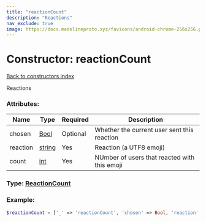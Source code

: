 ```yaml
---
title: "reactionCount"
description: "Reactions"
nav_exclude: true
image: https://docs.madelineproto.xyz/favicons/android-chrome-256x256.png
---
```

# Constructor: reactionCount  
[Back to constructors index](/API_docs/constructors/index.html)



Reactions

### Attributes:

| Name     |    Type       | Required | Description |
|----------|---------------|----------|-------------|
|chosen|[Bool](/API_docs/types/Bool.html) | Optional|Whether the current user sent this reaction|
|reaction|[string](/API_docs/types/string.html) | Yes|Reaction (a UTF8 emoji)|
|count|[int](/API_docs/types/int.html) | Yes|NUmber of users that reacted with this emoji|



### Type: [ReactionCount](/API_docs/types/ReactionCount.html)


### Example:

```php
$reactionCount = ['_' => 'reactionCount', 'chosen' => Bool, 'reaction' => 'string', 'count' => int];
```  
